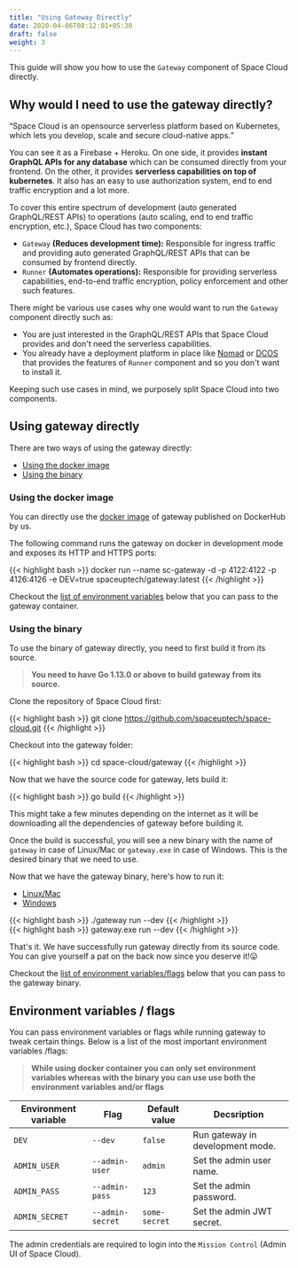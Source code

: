```yaml
---
title: "Using Gateway Directly"
date: 2020-04-06T08:12:01+05:30
draft: false
weight: 3
---
```



This guide will show you how to use the `Gateway` component of Space Cloud directly.

## Why would I need to use the gateway directly?


<q>Space Cloud is an opensource serverless platform based on Kubernetes, which lets you develop, scale and secure cloud-native apps.</q>

You can see it as a Firebase + Heroku. On one side, it provides **instant GraphQL APIs for any database** which can be consumed directly from your frontend. On the other, it provides **serverless capabilities on top of kubernetes**. It also has an easy to use authorization system, end to end traffic encryption and a lot more.

To cover this entire spectrum of development (auto generated GraphQL/REST APIs) to operations (auto scaling, end to end traffic encryption, etc.), Space Cloud has two components:

- `Gateway` **(Reduces development time):** Responsible for ingress traffic and providing auto generated GraphQL/REST APIs that can be consumed by frontend directly.
- `Runner` **(Automates operations):** Responsible for providing serverless capabilities, end-to-end traffic encryption, policy enforcement and other such features.

There might be various use cases why one would want to run the `Gateway` component directly such as:

- You are just interested in the GraphQL/REST APIs that Space Cloud provides and don't need the serverless capabilities.
- You already have a deployment platform in place like [Nomad](https://nomadproject.io/) or [DCOS](https://dcos.io/) that provides the features of `Runner` component and so you don't want to install it.

Keeping such use cases in mind, we purposely split Space Cloud into two components.

## Using gateway directly

There are two ways of using the gateway directly:

- [Using the docker image]()
- [Using the binary]()

### Using the docker image


You can directly use the [docker image](https://hub.docker.com/r/spaceuptech/gateway) of gateway published on DockerHub by us.

The following command runs the gateway on docker in development mode and exposes its HTTP and HTTPS ports:

{{< highlight bash >}}
docker run --name sc-gateway -d -p 4122:4122 -p 4126:4126 -e DEV=true spaceuptech/gateway:latest
{{< /highlight >}}

Checkout the [list of environment variables]() below that you can pass to the gateway container.

### Using the binary

To use the binary of gateway directly, you need to first build it from its source.

> **You need to have Go 1.13.0 or above to build gateway from its source.**

Clone the repository of Space Cloud first:

{{< highlight bash >}}
git clone https://github.com/spaceuptech/space-cloud.git
{{< /highlight >}}


Checkout into the gateway folder:

{{< highlight bash >}}
cd space-cloud/gateway
{{< /highlight >}}

Now that we have the source code for gateway, lets build it:

{{< highlight bash >}}
go build
{{< /highlight >}}

This might take a few minutes depending on the internet as it will be downloading all the dependencies of gateway before building it.

Once the build is successful, you will see a new binary with the name of `gateway` in case of Linux/Mac or `gateway.exe` in case of Windows. This is the desired binary that we need to use.

Now that we have the gateway binary, here's how to run it:

<div class="row tabs-wrapper">
  <div class="col s12" style="padding:0">
    <ul class="tabs">
      <li class="tab col s2"><a class="active" href="#unix">Linux/Mac</a></li>
      <li class="tab col s2"><a href="#windows">Windows</a></li>
    </ul>
  </div>
  <div id="unix" class="col s12" style="padding:0">
{{< highlight bash >}}
./gateway run --dev
{{< /highlight >}}
  </div>
  <div id="windows" class="col s12" style="padding:0">
{{< highlight bash >}}
gateway.exe run --dev
{{< /highlight >}}
  </div>
</div>

That's it. We have successfully run gateway directly from its source code. You can give yourself a pat on the back now since you deserve it!😛

Checkout the [list of environment variables/flags]() below that you can pass to the gateway binary.

## Environment variables / flags

You can pass environment variables or flags while running gateway to tweak certain things. Below is a list of the most important environment variables /flags:

> **While using docker container you can only set environment variables whereas with the binary you can use use both the environment variables and/or flags**

| Environment variable | Flag             | Default value | Decsription                      |
|----------------------|------------------|---------------|----------------------------------|
| `DEV`                | `--dev`          | `false`       | Run gateway in development mode. |
| `ADMIN_USER`         | `--admin-user`   | `admin`       | Set the admin user name.         |
| `ADMIN_PASS`         | `--admin-pass`   | `123`         | Set the admin password.          |
| `ADMIN_SECRET`       | `--admin-secret` | `some-secret` | Set the admin JWT secret.        |

The admin credentials are required to login into the `Mission Control` (Admin UI of Space Cloud).